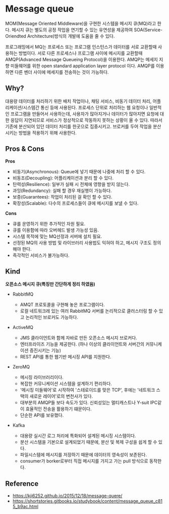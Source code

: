 # Message queue
MOM(Message Oriented Middleware)을 구현한 시스템을 메시지 큐(MQ)라고 한다. 메시지 큐는 별도의 공정 작업을 연기할 수 있는 유연성을 제공하여 SOA(Service-Oriendted Architecture)방식의 개발에 도움을 줄 수 있다.  
  
프로그래밍에서 MQ는 프로세스 또는 프로그램 인스턴스가 데이터를 서로 교환할때 사용하는 방법이다. 서로 다른 프로세스나 프로그램 사이에 메시지를 교환할때 AMQP(Advanced Message Queueing Protocol)을 이용한다. AMQP는 메세지 지향 미들웨어를 위한 open standard application layer protocol 이다. AMQP를 이용하면 다른 벤더 사이에 메세지를 전송하는 것이 가능하다.  

## Why?
대용량 데이터를 처리하기 위한 배치 작업이나, 채팅 서비스, 비동기 데이터 처리, 어플리케이션/시스템간 통신 등에 사용된다. 프로세스 단위로 처리하는 웹 요청이나 일반적인 프로그램을 만들어서 사용하는데, 사용자가 많아지거나 데이터가 많아지면 요청에 대한 응답이 지연되므로 서비스가 정상적으로 작동하지 못하는 상황이 올 수 있다. 따라서 기존에 분산되어 있던 데이터 처리를 한곳으로 집중시키고. 브로커를 두어 작업을 분산 시키는 방법을 적용하기 위해 사용한다.    

## Pros & Cons
__Pros__
- 비동기(Asynchronous): Queue에 넣기 때문에 나중에 처리 할 수 있다.
- 비동조(Decoupling): 어플리케이션과 분리 할 수 있다.
- 탄력성(Resilience): 일부가 실패 시 전체에 영향을 받지 않는다.
- 과잉(Redundancy): 실패 할 경우 재실행이 가능하다.
- 보증(Guarantees): 작업이 처리된 걸 확인 할 수 있다.
- 확장성(Scalable): 다수의 프로세스들이 큐에 메시지를 보낼 수 있다.  

__Cons__
- 큐를 운영하기 위한 추가적인 자원 필요.
- 큐를 이용함에 따라 오버헤드 발생 가능성 있음.
- 시스템 목적에 맞는 MQ선정과 서버에 설치 필요.
- 선정된 MQ의 사용 방법 및 라이브러리 사용법도 익혀야 하고, 메시지 구조도 정의해야 한다.
- 즉각적인 서비스가 불가능하다.

## Kind
__오픈소스 메시지 큐(특징만 간단하게 정리 하였음)__
- RabbitMQ
    * AMQT 프로토콜을 구현해 놓은 프로그램이다.
    * 로컬 네트워크레 있는 여러 RabbitMQ 서버를 논리적으로 클러스터링 할 수 있고 논리적인 브로커도 가능하다.  
  
- ActiveMQ
    * JMS 클라이언트와 함께 자바로 만든 오픈소스 메시지 브로커다.
    * 엔터프라이즈 기능을 제공한다. (하나 이상의 클라이언트와 서버간의 커뮤니케이션 증진시키는 기능)
    * REST API를 통한 웹기반 메시징 API를 지원한다.  
  
- ZeroMQ
    * 메시징 라이브러리이다.
    * 복잡한 커뮤니케이션 시스템을 설계하기 편리하다.
    * '메시징 미들웨어'로 시작하여 '스테로이드를 맞은 TCP', 후에는 '네트워크 스택의 새로운 레이어'로의 변천사가 있다.
    * 대부분의 AMQP들 보다 속도가 있다. 신뢰성있는 멀티캐스트나 Y-suit IPC같이 효율적인 전송을 활용하기 떄문이다.
    * 단순한 API를 보유했다.  
  
- Kafka
    * 대용량 실시간 로그 처리에 특화되어 설계된 메시징 시스템이다.
    * 분산 시스템을 기본으로 설계되었기 때문에, 분산 및 복제 구성을 쉽게 할 수 있다.
    * 파일시스템에 메시지를 저장하기 때문에 데이터의 영속성이 보존된다.
    * consumer가 borker로부터 직접 메시지를 가지고 가는 pull 방식으로 동작한다.  
  
## Reference
- https://kji6252.github.io/2015/12/18/message-quere/
- https://shortstories.gitbooks.io/studybook/content/message_queue_c815_b9ac.html
